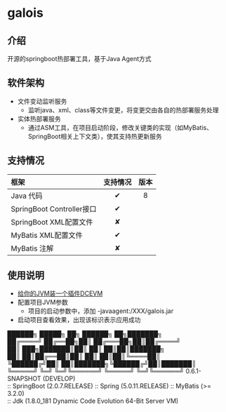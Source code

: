 # galois

## 介绍

开源的springboot热部署工具，基于Java Agent方式

## 软件架构

+ 文件变动监听服务
    + 监听java、xml、class等文件变更，将变更交由各自的热部署服务处理
+ 实体热部署服务
    + 通过ASM工具，在项目启动阶段，修改关键类的实现（如MyBatis、SpringBoot相关上下文类），使其支持热更新服务

## 支持情况

| 框架                      | 支持情况 | 版本 |
|:------------------------|:----:|:--:|
| Java 代码                 |  ✔   | 8  |
| SpringBoot Controller接口 |  ✔   |    |
| SpringBoot XML配置文件      |  ✘   |    |
| MyBatis XML配置文件         |  ✔   |    |
| MyBatis 注解              |  ✘   |    |

## 使用说明

+ [给你的JVM装一个插件DCEVM](https://blog.csdn.net/NEWCIH/article/details/129093034?spm=1001.2014.3001.5501)
+ 配置项目JVM参数
    + 项目的启动参数中，添加 -javaagent:/XXX/galois.jar
+ 启动项目查看效果，出现该标识表示应用成功

██████╗  █████╗ ██╗      ██████╗ ██╗███████╗<br>
██╔════╝ ██╔══██╗██║     ██╔═══██╗██║██╔════╝<br>
██║  ███╗███████║██║     ██║   ██║██║███████╗<br>
██║   ██║██╔══██║██║     ██║   ██║██║╚════██║<br>
╚██████╔╝██║  ██║███████╗╚██████╔╝██║███████║<br>
╚═════╝ ╚═╝  ╚═╝╚══════╝ ╚═════╝ ╚═╝╚══════╝	0.6.1-SNAPSHOT (DEVELOP)<br>
:: SpringBoot (2.0.7.RELEASE) :: Spring (5.0.11.RELEASE) :: MyBatis (>= 3.2.0)<br>
:: Jdk (1.8.0_181 Dynamic Code Evolution 64-Bit Server VM)<br>

